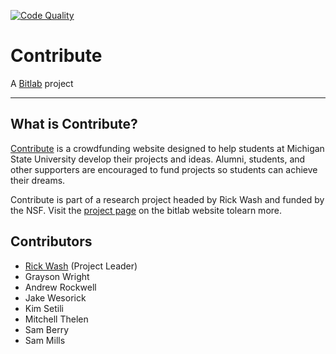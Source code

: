 [![Code Quality](https://codeclimate.com/github/rwash/contribute.png)](https://codeclimate.com/github/rwash/contribute)

# Contribute

A [Bitlab] project

- - -

## What is Contribute?

[Contribute] is a crowdfunding website designed to help students at
Michigan State University develop their projects and ideas. Alumni,
students, and other supporters are encouraged to fund projects so
students can achieve their dreams.

Contribute is part of a research project headed by Rick Wash and
funded by the NSF. Visit the [project page]
on the bitlab website tolearn more.

## Contributors

- [Rick Wash] (Project Leader)
- Grayson Wright
- Andrew Rockwell
- Jake Wesorick
- Kim Setili
- Mitchell Thelen
- Sam Berry
- Sam Mills

[Bitlab]: http://bitlab.cas.msu.edu
[Contribute]: http://contribute.cas.msu.edu
[project page]: http://bitlab.cas.msu.edu/crowdfunding/
[Rick Wash]: http://www.rickwash.com/
